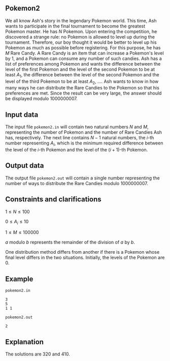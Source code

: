 ## Pokemon2

We all know Ash's story in the legendary Pokemon world. This time, Ash wants to participate in the final tournament to become the greatest Pokemon master. He has $N$ Pokemon. Upon entering the competition, he discovered a strange rule: no Pokemon is allowed to level up during the tournament. Therefore, our boy thought it would be better to level up his Pokemon as much as possible before registering. For this purpose, he has $M$ Rare Candy. A Rare Candy is an item that can increase a Pokemon's level by 1, and a Pokemon can consume any number of such candies. Ash has a list of preferences among Pokemon and wants the difference between the level of the first Pokemon and the level of the second Pokemon to be at least $A_1$, the difference between the level of the second Pokemon and the level of the third Pokemon to be at least $A_2$, $\dots$. Ash wants to know in how many ways he can distribute the Rare Candies to the Pokemon so that his preferences are met. Since the result can be very large, the answer should be displayed modulo $1000000007$.

## Input data

The input file `pokemon2.in` will contain two natural numbers $N$ and $M$, representing the number of Pokemon and the number of Rare Candies Ash has, respectively. The next line contains $N-1$ natural numbers, the $i$-th number representing $A_i$, which is the minimum required difference between the level of the $i$-th Pokemon and the level of the $(i+1)$-th Pokemon.

## Output data

The output file `pokemon2.out` will contain a single number representing the number of ways to distribute the Rare Candies modulo $1000000007$.

## Constraints and clarifications

$1 \leq N \leq 100$

$0 \leq A_i \leq 10$

$1 \leq M \leq 100000$

$a$ modulo $b$ represents the remainder of the division of $a$ by $b$.

One distribution method differs from another if there is a Pokemon whose final level differs in the two situations. Initially, the levels of the Pokemon are $0$.

## Example

`pokemon2.in`

```
3 
5 
1 1
```

`pokemon2.out`

```
2
```

## Explanation

The solutions are $3 2 0$ and $4 1 0$.